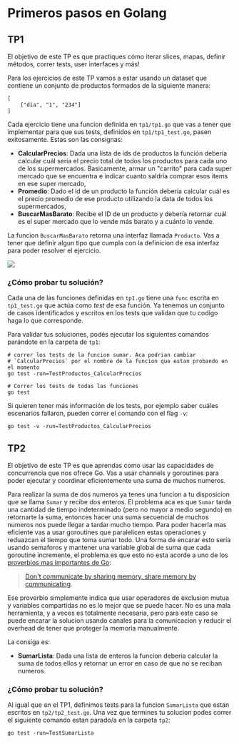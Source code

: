 # Primeros pasos en Golang

## TP1
El objetivo de este TP es que practiques cómo iterar slices, mapas, definir métodos, correr tests, user interfaces  y más!

Para los ejercicios de este TP vamos a estar usando un dataset que contiene un conjunto de productos formados de la siguiente manera:
```
[
	["dia", "1", "234"]
]
```

Cada ejercicio tiene una funcion definida en `tp1/tp1.go` que vas a tener que implementar para que sus tests, definidos en `tp1/tp1_test.go`, pasen exitosamente. Estas son las consignas:
* **CalcularPrecios**: Dada una lista de ids de productos la función debería calcular cuál sería el precio total de todos los productos para cada uno de los supermercados. Basicamente, armar un "carrito" para cada super mercado que se encuentra e indicar cuanto saldria comprar esos items en ese super mercado,
* **Promedio**: Dado el id de un producto la función debería calcular cuál es el precio promedio de ese producto utilizando la data de todos los supermercados,
* **BuscarMasBarato**: Recibe el ID de un producto y debería retornar cuál es el super mercado que lo vende más barato y a cuánto lo vende.

La funcion `BuscarMasBarato` retorna una interfaz llamada `Producto`. Vas a tener que definir algun tipo que cumpla con la definicion de esa interfaz para poder resolver el ejercicio.

![](images/tp1.jpeg)

### ¿Cómo probar tu solución?
Cada una de las funciones definidas en `tp1.go` tiene una `func` escrita en `tp1_test.go` que actúa como *test* de esa función. Ya tenemos un conjunto de casos identificados y escritos en los tests que validan que tu codigo haga lo que corresponde.  

Para validar tus soluciones, podés ejecutar los siguientes comandos parándote en la carpeta de `tp1`:

```
# correr los tests de la funcion sumar. Aca podrian cambiar
# `CalcularPrecios` por el nombre de la funcion que estan probando en el momento
go test -run=TestProductos_CalcularPrecios

# Correr los tests de todas las funciones
go test
```

Si quieren tener más información de los tests, por ejemplo saber cuáles escenarios fallaron, pueden correr el comando con el flag `-v`:
```
go test -v -run=TestProductos_CalcularPrecios
```

## TP2
El objetivo de este TP es que aprendas como usar las capacidades de concurrencia que nos ofrece Go. Vas a usar channels y goroutines para poder ejecutar y coordinar eficientemente una suma de muchos numeros.

Para realizar la suma de dos numeros ya tenes una funcion a tu disposicion que se llama `Sumar` y recibe dos enteros. El problema aca es que `Sumar` tarda una cantidad de tiempo indeterminado (pero no mayor a medio segundo) en retornarte la suma, entonces hacer una suma secuencial de muchos numeros nos puede llegar a tardar mucho tiempo. Para poder hacerla mas eficiente vas a usar goroutines que paralelicen estas operaciones y reduazcan el tiempo que toma sumar todo. Una forma de encarar esto seria usando semaforos y mantener una variable global de suma que cada goroutine incremente, el problema es que esto no esta acorde a uno de los [proverbios mas importantes de Go](https://go-proverbs.github.io/):
> [Don't communicate by sharing memory, share memory by communicating](https://www.youtube.com/watch?v=PAAkCSZUG1c&t=2m48s).

Ese proverbio simplemente indica que usar operadores de exclusion mutua y variables compartidas no es lo mejor que se puede hacer. No es una mala herramienta, y a veces es totalmente necesaria, pero para este caso se puede encarar la solucion usando canales para la comunicacion y reducir el overhead de tener que proteger la memoria manualmente.

La consiga es:
* **SumarLista**: Dada una lista de enteros la funcion deberia calcular la suma de todos ellos y retornar un error en caso de que no se reciban numeros.

### ¿Cómo probar tu solución?
Al igual que en el TP1, definimos tests para la funcion `SumarLista` que estan escritos en `tp2/tp2_test.go`. Una vez que termines tu solucion podes correr el siguiente comando estan parado/a en la carpeta `tp2`:
```
go test -run=TestSumarLista
```
